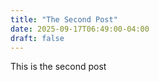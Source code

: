 ```yaml
---
title: "The Second Post"
date: 2025-09-17T06:49:00-04:00
draft: false
---
```

This is the second post